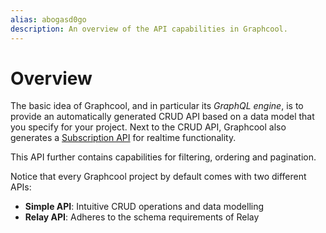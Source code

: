 ```yaml
---
alias: abogasd0go
description: An overview of the API capabilities in Graphcool.
---
```


# Overview

The basic idea of Graphcool, and in particular its _GraphQL engine_, is to provide an automatically generated CRUD API based on a data model that you specify for your project. Next to the CRUD API, Graphcool also generates a [Subscription API]() for realtime functionality.

This API further contains capabilities for filtering, ordering and pagination.

Notice that every Graphcool project by default comes with two different APIs:

- **Simple API**: Intuitive CRUD operations and data modelling
- **Relay API**: Adheres to the schema requirements of Relay



